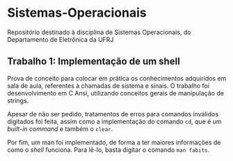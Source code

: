 # Sistemas-Operacionais
Repositório destinado à disciplina de Sistemas Operacionais, do Departamento de Eletrônica da UFRJ

## Trabalho 1: Implementação de um shell
Prova de conceito para colocar em prática os conhecimentos adquiridos em sala de aula, referentes à chamadas de sistema e sinais. O trabalho foi desenvolvimento em C Ansi, utilizando conceitos gerais de manipulação de strings. 

Apesar de não ser pedido, tratamentos de erros para comandos inválidos digitados foi feita, assim como a implementação do comando `cd`, que é um *built-in command* e também o `clear`.

 Por fim, um man foi implementado, de forma a ter maiores informações de como o *shell* funciona. Para lê-lo, basta digitar o comando `man fabits`.
